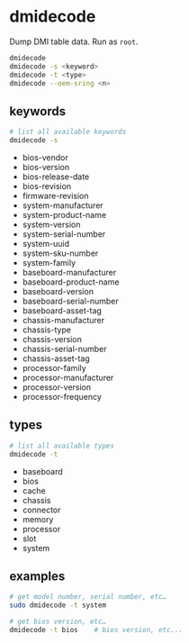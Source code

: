 # dmidecode

Dump DMI table data.  Run as `root`.

```bash
dmidecode
dmidecode -s <keyword>
dmidecode -t <type>
dmidecode --oem-sring <n>
```


## keywords

```bash
# list all available keywords
dmidecode -s 
```

- bios-vendor
- bios-version
- bios-release-date
- bios-revision
- firmware-revision
- system-manufacturer
- system-product-name
- system-version
- system-serial-number
- system-uuid
- system-sku-number
- system-family
- baseboard-manufacturer
- baseboard-product-name
- baseboard-version
- baseboard-serial-number
- baseboard-asset-tag
- chassis-manufacturer
- chassis-type
- chassis-version
- chassis-serial-number
- chassis-asset-tag
- processor-family
- processor-manufacturer
- processor-version
- processor-frequency


## types

```bash
# list all available types
dmidecode -t 
```

- baseboard
- bios
- cache
- chassis
- connector
- memory
- processor
- slot
- system


## examples

```bash
# get model number, serial number, etc…
sudo dmidecode -t system

# get bios version, etc…
dmidecode -t bios    # bios version, etc...
```
